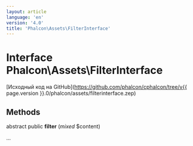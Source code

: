 ```yaml
---
layout: article
language: 'en'
version: '4.0'
title: 'Phalcon\Assets\FilterInterface'
---
```

# Interface **Phalcon\Assets\FilterInterface**

[Исходный код на GitHub](https://github.com/phalcon/cphalcon/tree/v{{ page.version }}.0/phalcon/assets/filterinterface.zep)

## Methods

abstract public **filter** (*mixed* $content)

...